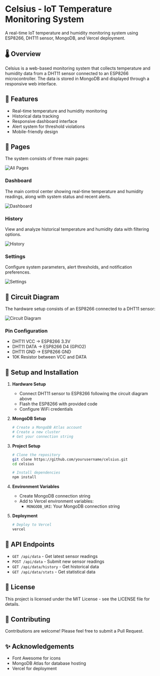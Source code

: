 # Celsius - IoT Temperature Monitoring System

A real-time IoT temperature and humidity monitoring system using ESP8266, DHT11 sensor, MongoDB, and Vercel deployment.

## 🌡️ Overview

Celsius is a web-based monitoring system that collects temperature and humidity data from a DHT11 sensor connected to an ESP8266 microcontroller. The data is stored in MongoDB and displayed through a responsive web interface.

## 🚀 Features

- Real-time temperature and humidity monitoring
- Historical data tracking
- Responsive dashboard interface
- Alert system for threshold violations
- Mobile-friendly design

## 📱 Pages

The system consists of three main pages:

![All Pages](pages.png)

### Dashboard
The main control center showing real-time temperature and humidity readings, along with system status and recent alerts.

![Dashboard](dashboard.png)

### History
View and analyze historical temperature and humidity data with filtering options.

![History](history.png)

### Settings
Configure system parameters, alert thresholds, and notification preferences.

![Settings](settings.png)

## 📡 Circuit Diagram

The hardware setup consists of an ESP8266 connected to a DHT11 sensor:

![Circuit Diagram](circuit.png)

### Pin Configuration
- DHT11 VCC → ESP8266 3.3V
- DHT11 DATA → ESP8266 D4 (GPIO2)
- DHT11 GND → ESP8266 GND
- 10K Resistor between VCC and DATA

## 🔧 Setup and Installation

1. **Hardware Setup**
   - Connect DHT11 sensor to ESP8266 following the circuit diagram above
   - Flash the ESP8266 with provided code
   - Configure WiFi credentials

2. **MongoDB Setup**
   ```bash
   # Create a MongoDB Atlas account
   # Create a new cluster
   # Get your connection string
   ```

3. **Project Setup**
   ```bash
   # Clone the repository
   git clone https://github.com/yourusername/celsius.git
   cd celsius

   # Install dependencies
   npm install
   ```

4. **Environment Variables**
   - Create MongoDB connection string
   - Add to Vercel environment variables:
     - `MONGODB_URI`: Your MongoDB connection string

5. **Deployment**
   ```bash
   # Deploy to Vercel
   vercel
   ```

## 🔌 API Endpoints

- `GET /api/data` - Get latest sensor readings
- `POST /api/data` - Submit new sensor readings
- `GET /api/data/history` - Get historical data
- `GET /api/data/stats` - Get statistical data

## 📄 License

This project is licensed under the MIT License - see the LICENSE file for details.

## 🤝 Contributing

Contributions are welcome! Please feel free to submit a Pull Request.

## ✨ Acknowledgements

- Font Awesome for icons
- MongoDB Atlas for database hosting
- Vercel for deployment

